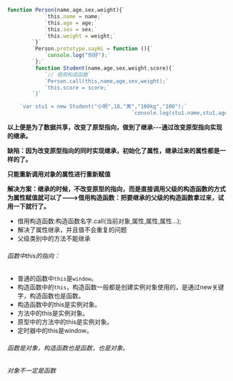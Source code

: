 ```javascript
function Person(name,age,sex,weight){`
			`this.name = name;`
			`this.age = age;`
			`this.sex = sex;`
			`this.weight = weight;`
		`}`
		`Person.prototype.sayHi = function (){`
			`console.log("你好");`
		`};`
		`function Student(name,age,sex,weight,score){`
			`// 借用构造函数`
			`Person.call(this,name,age,sex,weight);`
			`this.score = score;`
		`}`

	`var stu1 = new Student("小明",18,"男","100kg","100");`
										`console.log(stu1.name,stu1.age,stu1.sex,stu1.weight,stu1.score);
```

**以上便是为了数据共享，改变了原型指向，做到了继承---通过改变原型指向实现的继承。**

**缺陷：因为改变原型指向的同时实现继承，初始化了属性，继承过来的属性都是一样的了。**

**只能重新调用对象的属性进行重新赋值**

**解决方案：继承的时候，不改变原型的指向，而是直接调用父级的构造函数的方式为属性赋值就可以了--->借用构造函数：把要继承的父级的构造函数拿过来，试用一下就行了。**

- 借用构造函数:构造函数名字.call(当前对象,属性,属性,属性...);
- 解决了属性继承，并且值不会重复的问题
- 父级类别中的方法不能继承



###### 函数中this的指向：

- 普通的函数中`this`是`window`。
- 构造函数中的`this`，构造函数一般都是创建实例对象使用的，是通过new关键字，构造函数也是函数。
- 构造函数中的this是实例对象。
- 方法中的this是实例对象。
- 原型中的方法中的this是实例对象。
- 定时器中的this是window。



###### 函数是对象，构造函数也是函数，也是对象。

###### 对象不一定是函数

